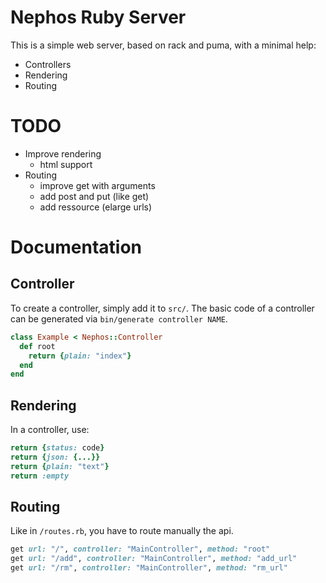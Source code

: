 # Nephos Ruby Server

This is a simple web server, based on rack and puma, with a minimal help:

- Controllers
- Rendering
- Routing


# TODO

- Improve rendering
  - html support
- Routing
  - improve get with arguments
  - add post and put (like get)
  - add ressource (elarge urls)

# Documentation

## Controller

To create a controller, simply add it to ``src/``.
The basic code of a controller can be generated via ``bin/generate controller NAME``.

```ruby
class Example < Nephos::Controller
  def root
    return {plain: "index"}
  end
end
```

## Rendering

In a controller, use:

```ruby
return {status: code}
return {json: {...}}
return {plain: "text"}
return :empty
```

## Routing

Like in ``/routes.rb``, you have to route manually the api.

```ruby
get url: "/", controller: "MainController", method: "root"
get url: "/add", controller: "MainController", method: "add_url"
get url: "/rm", controller: "MainController", method: "rm_url"
```

